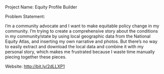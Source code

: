 Project Name: Equity Profile Builder

Problem Statement: 

I’m a community advocate and I want to make equitable policy change in my community. I’m trying to create a comprehensive story about the conditions in my community/state by using local geographic data from the National Equity Atlas, and inserting my own narrative and photos. But there’s no way to easily extract and download the local data and combine it with my personal story, which makes me frustrated because I waste time manually piecing together these pieces.

Website:  http://bit.ly/2dLLXP1
